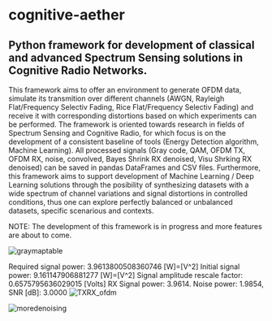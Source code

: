 # cognitive-aether

## Python framework for development of classical and advanced Spectrum Sensing solutions in Cognitive Radio Networks.

This framework aims to offer an environment to generate OFDM data, simulate its transmition over different channels (AWGN, Rayleigh Flat/Frequency Selectiv Fading, Rice Flat/Frequency Selectiv Fading) and receive it with corresponding distortions based on which experiments can be performed. The framework is oriented towards research in fields of Spectrum Sensing and Cognitive Radio, for which focus is on the development of a consistent baseline of tools (Energy Detection algorithm, Machine Learning).
All processed signals (Gray code, QAM, OFDM TX, OFDM RX, noise, convolved, Bayes Shrink RX denoised, Visu Shrking RX denoised) can be saved in pandas DataFrames and CSV files. Furthermore, this framework aims to support development of Machine Learning / Deep Learning solutions through the posibility of synthesizing datasets with a wide spectrum of channel variations and signal distortions in controlled conditions, thus one can explore perfectly balanced or unbalanced datasets, specific scenarious and contexts.

NOTE: The development of this framework is in progress and more features are about to come.


![graymaptable](https://user-images.githubusercontent.com/53537308/111678680-3b02ad80-8829-11eb-9a2a-a2567d6fae51.png)

Required signal power: 3.9613800508360746 [W]=[V^2]
Initial signal power: 9.161147906881277 [W]=[V^2]
Signal amplitude rescale factor: 0.6575795636029015 [Volts]
RX Signal power: 3.9614. Noise power: 1.9854, SNR [dB]: 3.0000
![TXRX_ofdm](https://user-images.githubusercontent.com/53537308/111678940-7dc48580-8829-11eb-8b3c-c965ab17d3b4.png)

![moredenoising](https://user-images.githubusercontent.com/53537308/111678734-481f9c80-8829-11eb-8844-7b3f18469aa1.png)

